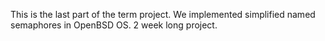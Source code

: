 This is the last part of the term project. We implemented simplified named semaphores in OpenBSD OS. 2 week long project.